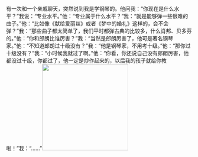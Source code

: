 有一次和一个亲戚聊天，突然说到我是学钢琴的。他问我：“你现在是什么水平？”我说：“专业水平。”他：“专业属于什么水平？”我：“就是能够弹一些很难的曲子。”他：“比如像《献给爱丽丝》或者《梦中的婚礼》这样的，会不会弹？”我：“那些曲子都太简单了，我们平时都弹古典的比较多，什么肖邦、贝多芬的。”他：“你和郎朗比谁厉害？”我：“当然是郎朗厉害了，他可是著名钢琴家。”他：“不知道郎朗过十级没有？”我：“他是钢琴家，不用考十级。”他：“那你过十级没有？”我：“小时候我就过了啊。”他：“你看，你还说自己没有郎朗厉害，他都没过十级，你都过了，他一定是炒作起来的，以后我的孩子就给你教啦！”我：“……”<img src="https://pic3.zhimg.com/v2-d994dedce03d2f198c3b9cd1f5fd712a_b.jpg" data-caption="" data-size="normal" data-rawwidth="233" data-rawheight="265" class="content_image" width="233"/>
